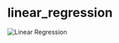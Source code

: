 # linear_regression
![Linear Regression](https://img.shields.io/badge/Linear-%20regression-yellowgreen)
